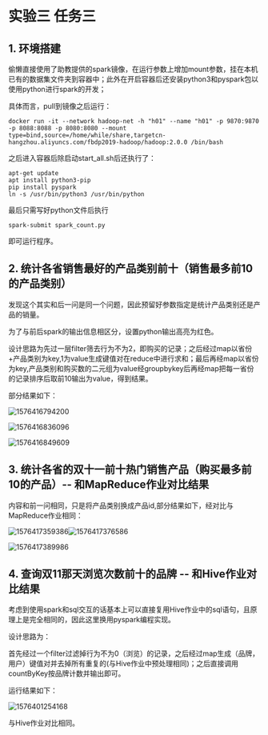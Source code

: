 # 实验三 任务三

## 1. 环境搭建

偷懒直接使用了助教提供的spark镜像，在运行参数上增加mount参数，挂在本机已有的数据集文件夹到容器中；此外在开启容器后还安装python3和pyspark包以使用python进行spark的开发；

具体而言，pull到镜像之后运行：

```shell
docker run -it --network hadoop-net -h "h01" --name "h01" -p 9870:9870 -p 8088:8088 -p 8080:8080 --mount type=bind,source=/home/while/share,targetcn-hangzhou.aliyuncs.com/fbdp2019-hadoop/hadoop:2.0.0 /bin/bash
```

之后进入容器后除启动start_all.sh后还执行了：

```shell
apt-get update
apt install python3-pip
pip install pyspark
ln -s /usr/bin/python3 /usr/bin/python
```

最后只需写好python文件后执行

```shell
spark-submit spark_count.py
```

即可运行程序。

## 2.  统计各省销售最好的产品类别前十（销售最多前10的产品类别） 

发现这个其实和后一问是同一个问题，因此预留好参数指定是统计产品类别还是产品的销量。

为了与前后spark的输出信息相区分，设置python输出高亮为红色。

设计思路为先过一层filter筛去行为不为2，即购买的记录；之后经过map以省份+产品类别为key,1为value生成键值对在reduce中进行求和；最后再经map以省份为key,产品类别和购买数的二元组为value经groupbykey后再经map把每一省份的记录排序后取前10输出为value，得到结果。

部分结果如下：

![1576416794200](1576416794200.png)

![1576416836096](1576416836096.png)

![1576416849609](1576416849609.png)

## 3.  统计各省的双十一前十热门销售产品（购买最多前10的产品）-- 和MapReduce作业对比结果 

内容和前一问相同，只是将产品类别换成产品id,部分结果如下，经对比与MapReduce作业相同：

![1576417359386](1576417359386.png)![1576417376586](1576417376586.png)

![1576417389986](1576417389986.png)

## 4.  查询双11那天浏览次数前十的品牌 -- 和Hive作业对比结果 

考虑到使用spark和sql交互的话基本上可以直接复用Hive作业中的sql语句，且原理上是完全相同的，因此这里换用pyspark编程实现。

设计思路为：

首先经过一个filter过滤掉行为不为0（浏览）的记录，之后经过map生成（品牌，用户）键值对并去掉所有重复的(与Hive作业中预处理相同)；之后直接调用countByKey按品牌计数并输出即可。

运行结果如下：

![1576401254168](1576401254168.png)

与Hive作业对比相同。

